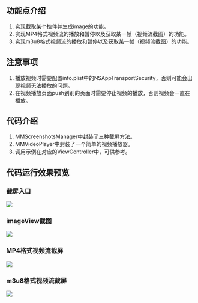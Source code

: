 ## 功能点介绍
1. 实现截取某个控件并生成image的功能。
2. 实现MP4格式视频流的播放和暂停以及获取某一帧（视频流截图）的功能。
3. 实现m3u8格式视频流的播放和暂停以及获取某一帧（视频流截图）的功能。

## 注意事项
1. 播放视频时需要配置info.plist中的NSAppTransportSecurity，否则可能会出现视频无法播放的问题。
2. 在视频播放页面push到别的页面时需要停止视频的播放，否则视频会一直在播放。

## 代码介绍
1. MMScreenshotsManager中封装了三种截屏方法。
2. MMVideoPlayer中封装了一个简单的视频播放器。
3. 调用示例在对应的ViewController中，可供参考。

## 代码运行效果预览
### 截屏入口
![](https://github.com/zhanqin/screenshots/blob/master/VideoScreenshots/Resources/preview_1.png)
### imageView截图
![](https://github.com/zhanqin/screenshots/blob/master/VideoScreenshots/Resources/preview_2.png)
### MP4格式视频流截屏
![](https://github.com/zhanqin/screenshots/blob/master/VideoScreenshots/Resources/preview_3.png)
### m3u8格式视频流截屏
![](https://github.com/zhanqin/screenshots/blob/master/VideoScreenshots/Resources/preview_4.png)
